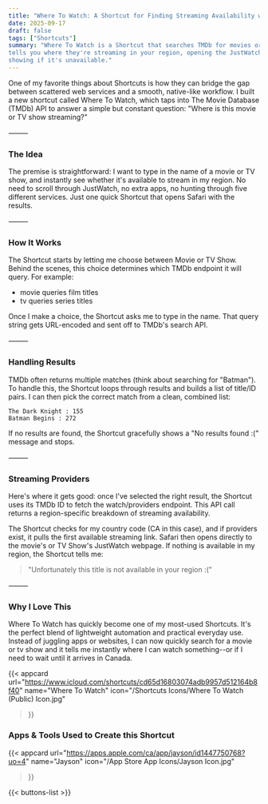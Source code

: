 ```yaml
---
title: "Where To Watch: A Shortcut for Finding Streaming Availability with The Movie Database"
date: 2025-09-17
draft: false
tags: ["Shortcuts"]
summary: "Where To Watch is a Shortcut that searches TMDb for movies or shows and instantly 
tells you where they're streaming in your region, opening the JustWatch page in Safari or 
showing if it's unavailable."
---
```


One of my favorite things about Shortcuts is how they can bridge the gap between scattered 
web services and a smooth, native-like workflow. I built a new shortcut called Where To Watch,
 which taps into The Movie Database (TMDb) API to answer a simple but constant question: 
 "Where is this movie or TV show streaming?"

⸻

### The Idea

The premise is straightforward: I want to type in the name of a movie or TV show, and 
instantly see whether it's available to stream in my region. No need to scroll through 
JustWatch, no extra apps, no hunting through five different services. Just one quick Shortcut
 that opens Safari with the results.

⸻

### How It Works

The Shortcut starts by letting me choose between Movie or TV Show. Behind the scenes, this 
choice determines which TMDb endpoint it will query. For example:

- movie queries film titles
- tv queries series titles

Once I make a choice, the Shortcut asks me to type in the name. That query string gets 
URL-encoded and sent off to TMDb's search API.

⸻

### Handling Results

TMDb often returns multiple matches (think about searching for "Batman"). To handle this, 
the Shortcut loops through results and builds a list of title/ID pairs. I can then pick the
 correct match from a clean, combined list:
    
 
    The Dark Knight : 155
    Batman Begins : 272

If no results are found, the Shortcut gracefully shows a "No results found :(" message and 
stops.

⸻

### Streaming Providers

Here's where it gets good: once I've selected the right result, the Shortcut uses its TMDb 
ID to fetch the watch/providers endpoint. This API call returns a region-specific breakdown 
of streaming availability.

The Shortcut checks for my country code (CA in this case), and if providers exist, it pulls 
the first available streaming link. Safari then opens directly to the movie's or TV Show's 
JustWatch webpage. If nothing is available in my region, the Shortcut tells me:

> "Unfortunately this title is not available in your region :("

⸻

### Why I Love This

Where To Watch has quickly become one of my most-used Shortcuts. It's the perfect blend of 
lightweight automation and practical everyday use. Instead of juggling apps or websites, I 
can now quickly search for a movie or tv show and it tells me instantly where I can watch 
something--or if I need to wait until it arrives in Canada.

{{< appcard 
    url="https://www.icloud.com/shortcuts/cd65d16803074adb9957d512164b8f40" 
    name="Where To Watch" 
    icon="/Shortcuts Icons/Where To Watch (Public) Icon.jpg" 
>}}

### Apps & Tools Used to Create this Shortcut

{{< appcard 
    url="https://apps.apple.com/ca/app/jayson/id1447750768?uo=4" 
    name="Jayson" 
    icon="/App Store App Icons/Jayson Icon.jpg" 
>}}


{{< buttons-list >}}